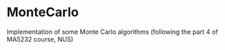 # MonteCarlo
Implementation of some Monte Carlo algorithms (following the part 4 of MA5232 course, NUS)
